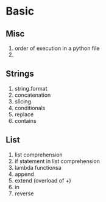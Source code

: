 # Basic
## Misc

1. order of execution in a python file
2. 
## Strings

1. string.format
2. concatenation
3. slicing
4. conditionals
5. replace 
6. contains

## List

1. list comprehension
2. if statement in list comprehension
3. lambda functionsa
4. append
5. extend (overload of +)
6. in
7. reverse
